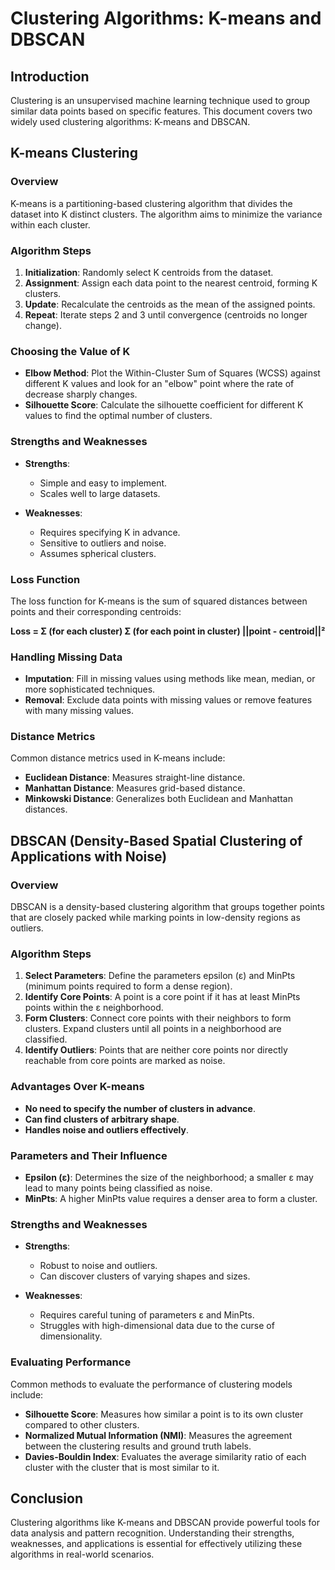 # Clustering Algorithms: K-means and DBSCAN

## Introduction
Clustering is an unsupervised machine learning technique used to group similar data points based on specific features. This document covers two widely used clustering algorithms: K-means and DBSCAN.

## K-means Clustering

### Overview
K-means is a partitioning-based clustering algorithm that divides the dataset into K distinct clusters. The algorithm aims to minimize the variance within each cluster.

### Algorithm Steps
1. **Initialization**: Randomly select K centroids from the dataset.
2. **Assignment**: Assign each data point to the nearest centroid, forming K clusters.
3. **Update**: Recalculate the centroids as the mean of the assigned points.
4. **Repeat**: Iterate steps 2 and 3 until convergence (centroids no longer change).

### Choosing the Value of K
- **Elbow Method**: Plot the Within-Cluster Sum of Squares (WCSS) against different K values and look for an "elbow" point where the rate of decrease sharply changes.
- **Silhouette Score**: Calculate the silhouette coefficient for different K values to find the optimal number of clusters.

### Strengths and Weaknesses
- **Strengths**:
  - Simple and easy to implement.
  - Scales well to large datasets.
  
- **Weaknesses**:
  - Requires specifying K in advance.
  - Sensitive to outliers and noise.
  - Assumes spherical clusters.

### Loss Function
The loss function for K-means is the sum of squared distances between points and their corresponding centroids:

**Loss = Σ (for each cluster) Σ (for each point in cluster) ||point - centroid||²**

### Handling Missing Data
- **Imputation**: Fill in missing values using methods like mean, median, or more sophisticated techniques.
- **Removal**: Exclude data points with missing values or remove features with many missing values.

### Distance Metrics
Common distance metrics used in K-means include:
- **Euclidean Distance**: Measures straight-line distance.
- **Manhattan Distance**: Measures grid-based distance.
- **Minkowski Distance**: Generalizes both Euclidean and Manhattan distances.

## DBSCAN (Density-Based Spatial Clustering of Applications with Noise)

### Overview
DBSCAN is a density-based clustering algorithm that groups together points that are closely packed while marking points in low-density regions as outliers.

### Algorithm Steps
1. **Select Parameters**: Define the parameters epsilon (ε) and MinPts (minimum points required to form a dense region).
2. **Identify Core Points**: A point is a core point if it has at least MinPts points within the ε neighborhood.
3. **Form Clusters**: Connect core points with their neighbors to form clusters. Expand clusters until all points in a neighborhood are classified.
4. **Identify Outliers**: Points that are neither core points nor directly reachable from core points are marked as noise.

### Advantages Over K-means
- **No need to specify the number of clusters in advance**.
- **Can find clusters of arbitrary shape**.
- **Handles noise and outliers effectively**.

### Parameters and Their Influence
- **Epsilon (ε)**: Determines the size of the neighborhood; a smaller ε may lead to many points being classified as noise.
- **MinPts**: A higher MinPts value requires a denser area to form a cluster.

### Strengths and Weaknesses
- **Strengths**:
  - Robust to noise and outliers.
  - Can discover clusters of varying shapes and sizes.
  
- **Weaknesses**:
  - Requires careful tuning of parameters ε and MinPts.
  - Struggles with high-dimensional data due to the curse of dimensionality.

### Evaluating Performance
Common methods to evaluate the performance of clustering models include:
- **Silhouette Score**: Measures how similar a point is to its own cluster compared to other clusters.
- **Normalized Mutual Information (NMI)**: Measures the agreement between the clustering results and ground truth labels.
- **Davies-Bouldin Index**: Evaluates the average similarity ratio of each cluster with the cluster that is most similar to it.

## Conclusion
Clustering algorithms like K-means and DBSCAN provide powerful tools for data analysis and pattern recognition. Understanding their strengths, weaknesses, and applications is essential for effectively utilizing these algorithms in real-world scenarios.
